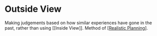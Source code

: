 # Outside View

Making judgements based on how similar experiences have gone in the past, rather than using [[Inside View]]. Method of [[Realistic Planning]].

[//begin]: # "Autogenerated link references for markdown compatibility"
[Realistic Planning]: realistic-planning "Realistic Planning"
[//end]: # "Autogenerated link references" 